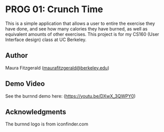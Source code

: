 # PROG 01: Crunch Time

This is a simple application that allows a user to entire the exercise they have done, and see how
many calories they have burned, as well as equivalent amounts of other exercises. This project is
for my CS160 (User Interface design) class at UC Berkeley.

## Author

Maura Fitzgerald ([maurafitzgerald@berkeley.edu](mailto:maurafitzgerald@berkeley.edu))

## Demo Video

See the burnnd demo here: (https://youtu.be/DXwX_3QWPY0)

## Acknowledgments

The burnnd logo is from iconfinder.com

